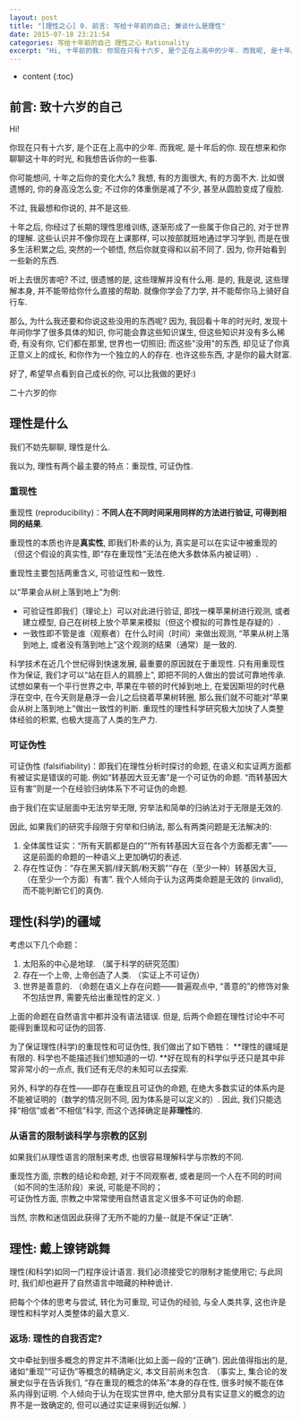 ```yaml
---
layout: post
title: "[理性之心] 0. 前言: 写给十年前的自己; 兼谈什么是理性"
date: 2015-07-18 23:21:54
categories: 写给十年前的自己 理性之心 Rationality
excerpt: "Hi, 十年前的我: 你现在只有十六岁, 是个正在上高中的少年. 而我呢, 是十年后的你. 现在想来和你聊聊这十年的时光, 和我想告诉你的一些事. 希望早点看到自己成长的你, 可以比我做的更好:)"
---
```


* content
{:toc}

## 前言: 致十六岁的自己

Hi!

你现在只有十六岁, 是个正在上高中的少年. 而我呢, 是十年后的你. 现在想来和你聊聊这十年的时光, 和我想告诉你的一些事.

你可能想问, 十年之后你的变化大么? 我想, 有的方面很大, 有的方面不大. 比如很遗憾的, 你的身高没怎么变; 不过你的体重倒是减了不少, 甚至从圆脸变成了瘦脸.

不过, 我最想和你说的, 并不是这些.

十年之后, 你经过了长期的理性思维训练, 逐渐形成了一些属于你自己的, 对于世界的理解. 这些认识并不像你现在上课那样, 可以按部就班地通过学习学到, 而是在很多生活积累之后, 突然的一个顿悟, 然后你就变得和以前不同了. 因为, 你开始看到一些新的东西.

听上去很厉害吧? 不过, 很遗憾的是, 这些理解并没有什么用. 是的, 我是说, 这些理解本身, 并不能带给你什么直接的帮助. 就像你学会了力学, 并不能帮你马上骑好自行车.

那么, 为什么我还要和你说这些没用的东西呢? 因为, 我回看十年的时光时, 发现十年间你学了很多具体的知识, 你可能会靠这些知识谋生, 但这些知识并没有多么稀奇, 有没有你, 它们都在那里, 世界也一切照旧; 而这些"没用"的东西, 却见证了你真正意义上的成长, 和你作为一个独立的人的存在. 也许这些东西, 才是你的最大财富.

好了, 希望早点看到自己成长的你, 可以比我做的更好:)

二十六岁的你

## 理性是什么

我们不妨先聊聊, 理性是什么.

我以为, 理性有两个最主要的特点：重现性, 可证伪性. 

### 重现性

重现性 (reproducibility)：**不同人在不同时间采用同样的方法进行验证, 可得到相同的结果**. 

重现性的本质也许是**真实性**, 即我们朴素的认为, 真实是可以在实证中被重现的（但这个假设的真实性, 即“存在重现性”无法在绝大多数体系内被证明）. 

重现性主要包括两重含义, 可验证性和一致性. 

以“苹果会从树上落到地上”为例:   
- 可验证性即我们（理论上）可以对此进行验证, 即找一棵苹果树进行观测, 或者建立模型, 自己在树枝上放个苹果来模拟（但这个模拟的可靠性是存疑的）. 
- 一致性即不管是谁（观察者）在什么时间（时间）来做出观测, “苹果从树上落到地上, 或者没有落到地上”这个观测的结果（通常）是一致的. 

科学技术在近几个世纪得到快速发展, 最重要的原因就在于重现性. 只有用重现性作为保证, 我们才可以“站在巨人的肩膀上”, 即把不同的人做出的尝试可靠地传承. 试想如果有一个平行世界之中, 苹果在牛顿的时代掉到地上, 在爱因斯坦的时代悬浮在空中, 在今天则是悬浮一会儿之后绕着苹果树转圈, 那么我们就不可能对“苹果会从树上落到地上”做出一致性的判断. 重现性的理性科学研究极大加快了人类整体经验的积累, 也极大提高了人类的生产力.

### 可证伪性

可证伪性 (falsifiability)：即我们在理性分析时探讨的命题, 在语义和实证两方面都有被证实是错误的可能. 
例如“转基因大豆无害”是一个可证伪的命题. “而转基因大豆有害”则是一个在经验归纳体系下不可证伪的命题. 

由于我们在实证层面中无法穷举无限, 穷举法和简单的归纳法对于无限是无效的. 

因此, 如果我们的研究手段限于穷举和归纳法, 那么有两类问题是无法解决的:
1. 全体属性证实：“所有天鹅都是白的”“所有转基因大豆在各个方面都无害”——这是前面的命题的一种语义上更加确切的表述. 
2. 存在性证伪：“存在黑天鹅/绿天鹅/粉天鹅”“存在（至少一种）转基因大豆, （在至少一个方面）有害”. 
我个人倾向于认为这两类命题是无效的 (invalid), 而不能判断它们的真伪. 

## 理性(科学)的疆域

考虑以下几个命题：  
1. 太阳系的中心是地球. （属于科学的研究范围）  
2. 存在一个上帝, 上帝创造了人类. （实证上不可证伪）  
3. 世界是善意的. （命题在语义上存在问题——普遍观点中, “善意的”的修饰对象不包括世界, 需要先给出重现性的定义. ）

上面的命题在自然语言中都并没有语法错误. 但是, 后两个命题在理性讨论中不可能得到重现和可证伪的回答.

为了保证理性(科学)的重现性和可证伪性, 我们做出了如下牺牲：
**理性的疆域是有限的. 科学也不能描述我们想知道的一切. **好在现有的科学似乎还只是其中非常非常小的一点点, 我们还有无尽的未知可以去探索. 

另外, 科学的存在性——即存在重现且可证伪的命题, 在绝大多数实证的体系内是不能被证明的（数学的情况则不同, 因为体系是可以定义的）. 因此, 我们只能选择“相信”或者“不相信”科学, 而这个选择确定是**非理性**的. 

### 从语言的限制谈科学与宗教的区别 

如果我们从理性语言的限制来考虑, 也很容易理解科学与宗教的不同.

重现性方面, 宗教的结论和命题, 对于不同观察者, 或者是同一个人在不同的时间（如不同的生活阶段）来说, 可能是不同的；   
可证伪性方面, 宗教之中常常使用自然语言定义很多不可证伪的命题. 

当然, 宗教和迷信因此获得了无所不能的力量--就是不保证“正确”. 

## 理性: 戴上镣铐跳舞

理性(和科学)如同一门程序设计语言. 我们必须接受它的限制才能使用它; 与此同时, 我们却也避开了自然语言中暗藏的种种诡计. 

把每个个体的思考与尝试, 转化为可重现, 可证伪的经验, 与全人类共享, 这也许是理性和科学对人类整体的最大意义.

### 返场: 理性的自我否定?

文中牵扯到很多概念的界定并不清晰(比如上面一段的“正确”). 因此值得指出的是, 诸如“重现”“可证伪”等概念的精确定义, 本文目前尚未包含. 
（事实上, 集合论的发展史似乎在告诉我们, “存在重现的概念的体系”本身的存在性, 很多时候不能在体系内得到证明. 个人倾向于认为在现实世界中, 绝大部分具有实证意义的概念的边界不是一致确定的, 但可以通过实证来得到近似解. ）

